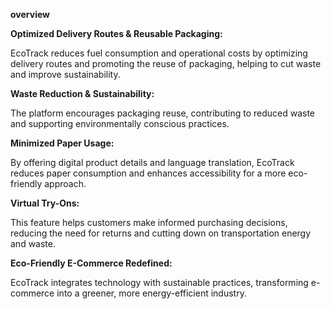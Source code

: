 **overview**

**Optimized Delivery Routes & Reusable Packaging:** 

EcoTrack reduces fuel consumption and operational costs by optimizing delivery routes and promoting the reuse of packaging, helping to cut waste and improve sustainability.

**Waste Reduction & Sustainability:** 

The platform encourages packaging reuse, contributing to reduced waste and supporting environmentally conscious practices.

**Minimized Paper Usage:**

By offering digital product details and language translation, EcoTrack reduces paper consumption and enhances accessibility for a more eco-friendly approach.

**Virtual Try-Ons:** 

This feature helps customers make informed purchasing decisions, reducing the need for returns and cutting down on transportation energy and waste.

**Eco-Friendly E-Commerce Redefined:** 

EcoTrack integrates technology with sustainable practices, transforming e-commerce into a greener, more energy-efficient industry.
